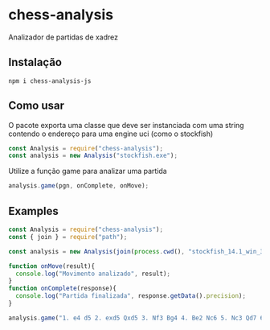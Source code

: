 # chess-analysis
Analizador de partidas de xadrez

## Instalação

```
npm i chess-analysis-js
```

## Como usar

O pacote exporta uma classe que deve ser instanciada com uma string contendo o endereço para uma engine uci (como o stockfish)

```js
const Analysis = require("chess-analysis");
const analysis = new Analysis("stockfish.exe");
```

Utilize a função game para analizar uma partida

```js
analysis.game(pgn, onComplete, onMove);
```

## Examples

```js
const Analysis = require("chess-analysis");
const { join } = require("path");

const analysis = new Analysis(join(process.cwd(), "stockfish_14.1_win_32bit.exe"));

function onMove(result){
  console.log("Movimento analizado", result);
}
function onComplete(response){
  console.log("Partida finalizada", response.getData().precision);
}

analysis.game("1. e4 d5 2. exd5 Qxd5 3. Nf3 Bg4 4. Be2 Nc6 5. Nc3 Qd7 6. h3 Bxf3 7. Bxf3 O-O-O 8. O-O Nd4 9. a4 Kb8 10. Nb5 Nxf3+ 11. Qxf3 a6 12. c4 e5 13. d4 exd4 14. Bf4 axb5 15. axb5 Bd6 16. Ra2 Qf5 17. Rfa1 Kc8 18. Qc6", onComplete, onMove);

